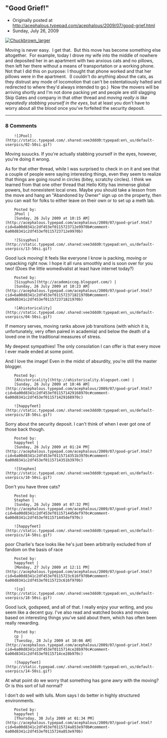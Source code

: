 ## "Good Grief!"

 * Originally posted at http://acephalous.typepad.com/acephalous/2009/07/good-grief.html
 * Sunday, July 26, 2009



			
[![Chuckbrown\_larger](http://acephalous.typepad.com/.a/6a00d8341c2df453ef01157141f61b970c-500wi)](http://www.drawger.com/tonka/?article\_id=8259)  

Moving is never easy.  I get that.  But this move has become something else altogether.  For example, today I drove my wife into the middle of nowhere and deposited her in an apartment with two anxious cats and no pillows, then left her there without a means of transportation or a working phone.  Not that I did this on purpose: I thought that phone worked and that her pillows were in the apartment.  (I couldn't do anything about the cats, as they distrust any mode of locomotion that can't be ostentatiously halted and redirected to where they'd always intended to go.)  Now the movers will be arriving shortly and I'm not done packing yet and people are still slagging Skip Gates and company in that other thread and _moving really is like repeatedly stabbing yourself in the eyes_, but at least you don't have to worry about all the blood once you've forfeited the security deposit.   


		

* * *

### 8 Comments 

		

                
[]()

	

		![JPool](http://static.typepad.com/.shared:vee3ddd0:typepad:en\_us/default-userpics/02-50si.gif)
	

	

		

Moving suuucks.  If you're actually stabbing yourself in the eyes, however, you're doing it wrong.

As for that other thread, while I was surprised to check in on it and see that a couple of people were saying interesting things, even they seem to realize that things are going round in circles (bitey, scratchy circles).  I think we learned from that one other thread that Hello Kitty has immense global powers, but nonexistent local ones.  Maybe you should take a lesson from the move and hang an "Abandoned by Owner" sign up on the property, then you can wait for folks to either leave on their own or to set up a meth lab.

	

		Posted by:
		JPool |
		[Sunday, 26 July 2009 at 10:15 AM](http://acephalous.typepad.com/acephalous/2009/07/good-grief.html?cid=6a00d8341c2df453ef0115723712e9970b#comment-6a00d8341c2df453ef0115723712e9970b)

[]()

	

		![Sisyphus](http://static.typepad.com/.shared:vee3ddd0:typepad:en\_us/default-userpics/13-50si.gif)
	

	

		

Good luck moving! It feels like everyone I know is packing, moving or unpacking right now. I hope it all runs smoothly and is soon over for you two! (Does the little womedivalist at least have internet today?)

	

		Posted by:
		[Sisyphus](http://academiccog.blogspot.com/) |
		[Sunday, 26 July 2009 at 10:23 AM](http://acephalous.typepad.com/acephalous/2009/07/good-grief.html?cid=6a00d8341c2df453ef011572371821970b#comment-6a00d8341c2df453ef011572371821970b)

[]()

	

		![Ahistoricality](http://static.typepad.com/.shared:vee3ddd0:typepad:en\_us/default-userpics/04-50si.gif)
	

	

		

If memory serves, moving ranks above job transitions (with which it is, unfortunately, very often paired in academia) and below the death of a loved one in the traditional measures of stress. 

My deepest sympathies! The only consolation I can offer is that every move I ever made ended at some point.

And I love the image! Even in the midst of absurdity, you're still the master blogger.

	

		Posted by:
		[Ahistoricality](http://ahistoricality.blogspot.com) |
		[Sunday, 26 July 2009 at 10:46 AM](http://acephalous.typepad.com/acephalous/2009/07/good-grief.html?cid=6a00d8341c2df453ef011571429168970c#comment-6a00d8341c2df453ef011571429168970c)

[]()

	

		![happyfeet](http://static.typepad.com/.shared:vee3ddd0:typepad:en\_us/default-userpics/18-50si.gif)
	

	

		

Sorry about the security deposit. I can't think of when I ever got one of those back though.

	

		Posted by:
		happyfeet |
		[Sunday, 26 July 2009 at 01:24 PM](http://acephalous.typepad.com/acephalous/2009/07/good-grief.html?cid=6a00d8341c2df453ef0115714351b3970c#comment-6a00d8341c2df453ef0115714351b3970c)

[]()

	

		![Stephen](http://static.typepad.com/.shared:vee3ddd0:typepad:en\_us/default-userpics/10-50si.gif)
	

	

		

Don't you have three cats?

	

		Posted by:
		Stephen |
		[Sunday, 26 July 2009 at 07:32 PM](http://acephalous.typepad.com/acephalous/2009/07/good-grief.html?cid=6a00d8341c2df453ef011571445def970c#comment-6a00d8341c2df453ef011571445def970c)

[]()

	

		![happyfeet](http://static.typepad.com/.shared:vee3ddd0:typepad:en\_us/default-userpics/14-50si.gif)
	

	

		

poor Charlie's face looks like he's just been arbitrarily excluded from sf fandom on the basis of race

	

		Posted by:
		happyfeet |
		[Monday, 27 July 2009 at 12:11 PM](http://acephalous.typepad.com/acephalous/2009/07/good-grief.html?cid=6a00d8341c2df453ef0115723c616f970b#comment-6a00d8341c2df453ef0115723c616f970b)

[]()

	

		![cp](http://static.typepad.com/.shared:vee3ddd0:typepad:en\_us/default-userpics/18-50si.gif)
	

	

		

Good luck, godspeed, and all of that.  I really enjoy your writing, and you seem like a decent guy.  I've also read and watched books and movies based on interesting things you've said about them, which has often been really rewarding.

	

		Posted by:
		cp |
		[Tuesday, 28 July 2009 at 10:06 AM](http://acephalous.typepad.com/acephalous/2009/07/good-grief.html?cid=6a00d8341c2df453ef0115714ce28b970c#comment-6a00d8341c2df453ef0115714ce28b970c)

[]()

	

		![happyfeet](http://static.typepad.com/.shared:vee3ddd0:typepad:en\_us/default-userpics/14-50si.gif)
	

	

		

At what point do we worry that something has gone awry with the moving? Or is this sort of lull normal?

I don't do well with lulls. Mom says I do better in highly structured environments.

	

		Posted by:
		happyfeet |
		[Thursday, 30 July 2009 at 01:34 PM](http://acephalous.typepad.com/acephalous/2009/07/good-grief.html?cid=6a00d8341c2df453ef0115724a853e970b#comment-6a00d8341c2df453ef0115724a853e970b)

		

        